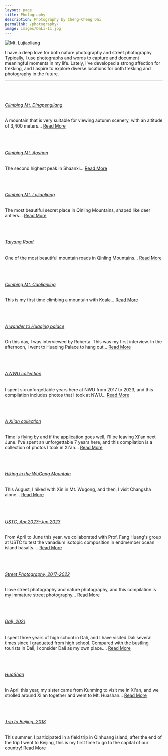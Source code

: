 ```yaml
---
layout: page
title: Photography
description: Photography by Cheng-Cheng Dai
permalink: /photography/
image: images/DaLi-11.jpg
---
```




<!-- panorama photos -->

<img src="/images/photography/2024-7-25-LJL/LJL-4.JPG" alt="Mt. Lujiaoliang"/>

<div class="page-content wc-container">
    <p>I have a deep love for both nature photography and street photography. Typically, I use photographs and words to capture and document meaningful moments in my life. Lately, I've developed a strong affection for trekking, and I aspire to explore diverse locations for both trekking and photography in the future.</p>
    <hr style="margin-bottom:48px">
<div class="post-box" style="margin-bottom:48px">
        <img class="box-img" src="/images/photography/2024-10-14-DPL/DPL-8.JPG" alt="">
        <div class="box-text">
            <a href="{{ site.url }}/photography/2024/10/14/DPL/">
                <h6>Climbing Mt. Dingpengliang</h6>
            </a>
            <p>A mountain that is very suitable for viewing autumn scenery, with an altitude of 3,400 meters... <a href="{{ site.url }}/photography/2024/10/14/DPL/">Read More</a></p>
        </div>
</div>

<div class="post-box" style="margin-bottom:48px">
    <img class="box-img" src="/images/photography/2024-8-19-ASNB/ASNB-1.JPG" alt="">
    <div class="box-text">
        <a href="{{ site.url }}/photography/2024/08/19/ASNB/">
            <h6>Climbing Mt. Aoshan</h6>
        </a>
        <p>
           The second highest peak in Shaanxi...
            <a href="{{ site.url }}/photography/2024/08/19/ASNB/">Read More</a>
        </p>
    </div>
</div>



<div class="post-box" style="margin-bottom:48px">
        <img class="box-img" src="/images/photography/2024-7-25-LJL/LJL-4.JPG" alt="">
        <div class="box-text">
            <a href="{{ site.url }}/photography/2024/07/25/LJL/">
                <h6>Climbing Mt. Lujiaoliang</h6>
            </a>
            <p>The most beautiful secret place in Qinling Mountains, shaped like deer antlers... <a href="{{ site.url }}/photography/2024/07/25/LJL/">Read More</a></p>
        </div>
</div>



<div class="post-box" style="margin-bottom:48px">
    <img class="box-img" src="/images/photography/2024-7-7-TYGL/TYGL-7.JPG" alt="">
    <div class="box-text">
        <a href="{{ site.url }}/photography/2024/07/07/TYGL/">
            <h6>Taiyang Road</h6>
        </a>
        <p>One of the most beautiful mountain roads in Qinling Mountains... <a href="{{ site.url }}/photography/2024/07/07/TYGL/">Read More</a></p>
    </div>
</div>


<div class="post-box" style="margin-bottom:48px">
        <img class="box-img" src="/images/photography/2024-06-15-CLL/CLL-4.JPG" alt="">
        <div class="box-text">
            <a href="{{ site.url }}/photography/2024/06/15/CLL/">
                <h6>Climbing Mt. Caolianling</h6>
            </a>
            <p>This is my first time climbing a mountain with Koala... <a href="{{ site.url }}/photography/2024/06/15/CLL/">Read More</a></p>
        </div>
</div>


<div class="post-box" style="margin-bottom:48px">
    <img class="box-img" src="/images/photography/wander/2.JPG" alt="">
    <div class="box-text">
        <a href="{{ site.url }}/photography/2023/11/18/wander/">
            <h6>A wander to Huaqing palace</h6>
        </a>
        <p>On this day, I was interviewed by Roberta. This was my first interview. In the afternoon, I went to Huaqing Palace to hang out... <a href="{{ site.url }}/photography/2023/11/18/wander/">Read More</a></p>
    </div>
</div>

<div class="post-box" style="margin-bottom:48px">
    <img class="box-img" src="/images/photography/NWU/NWU-07.jpg" alt="">
    <div class="box-text">
        <a href="{{ site.url }}/photography/2023/10/05/NWU/">
            <h6>A NWU collection</h6>
        </a>
        <p>I spent six unforgettable years here at NWU from 2017 to 2023, and this compilation includes photos that I took at NWU... <a href="{{ site.url }}/photography/2023/10/05/NWU/">Read More</a></p>
    </div>
</div>

<div class="post-box" style="margin-bottom:48px">
    <img class="box-img" src="/images/photography/XiAn/XiAn-07.jpg" alt="">
    <div class="box-text">
        <a href="{{ site.url }}/photography/2023/09/03/Xian/">
            <h6>A Xi'an collection</h6>
        </a>
        <p>Time is flying by and if the application goes well, I'll be leaving Xi'an next June. I've spent an unforgettable 7 years here, and this compilation is a collection of photos I took in Xi'an... <a href="{{ site.url }}/photography/2023/09/03/Xian/">Read More</a></p>
    </div>
</div>

<div class="post-box" style="margin-bottom:48px">
    <img class="box-img" src="/images/photography/Wugong/Wugong-10.jpg" alt="">
    <div class="box-text">
        <a href="{{ site.url }}/photography/2023/08/18/Wugong-Mountain/">
            <h6>Hiking in the WuGong Mountain</h6>
        </a>
        <p>This August, I hiked with Xin in Mt. Wugong, and then, I visit Changsha alone... <a href="{{ site.url }}/photography/2023/08/18/Wugong-Mountain/">Read More</a></p>
    </div>
</div>

<div class="post-box" style="margin-bottom:48px">
    <img class="box-img" src="/images/photography/USTC/USTC-05.jpg" alt="">
    <div class="box-text">
        <a href="{{ site.url }}/photography/2023/06/05/USTC/">
            <h6>USTC, Apr.2023–Jun.2023</h6>
        </a>
        <p>From April to June this year, we collaborated with Prof. Fang Huang's group at USTC to test the vanadium isotopic composition in endmember ocean island basalts.... <a href="{{ site.url }}/photography/2023/06/05/USTC/">Read More</a></p>
    </div>
</div>

<div class="post-box" style="margin-bottom:48px">
    <img class="box-img" src="/images/photography/Street Photography/SP-02.jpg" alt="">
    <div class="box-text">
        <a href="{{ site.url }}/photography/2022/02/10/Street-photography/">
            <h6>Street Photography, 2017-2022</h6>
        </a>
        <p>I love street photography and nature photography, and this compilation is my immature street photography... <a href="{{ site.url }}/photography/2022/02/10/Street-photography/">Read More</a></p>
    </div>
</div>

<div class="post-box" style="margin-bottom:48px">
    <img class="box-img" src="/images/photography/Dali/Dali-10.jpg" alt="">
    <div class="box-text">
        <a href="{{ site.url }}/photography/2021/06/19/Dali/">
            <h6>Dali, 2021</h6>
        </a>
        <p>I spent three years of high school in Dali, and I have visited Dali several times since I graduated from high school. Compared with the bustling tourists in Dali, I consider Dali as my own place.... <a href="{{ site.url }}/photography/2021/06/19/Dali">Read More</a></p>
    </div>
</div>

<div class="post-box" style="margin-bottom:48px">
    <img class="box-img" src="/images/photography/Mount Hua/MH-06.jpg" alt="">
    <div class="box-text">
        <a href="{{ site.url }}/photography/2019/04/06/Mount-Hua/">
            <h6>HuaShan</h6>
        </a>
        <p>In April this year, my sister came from Kunming to visit me in Xi'an, and we strolled around Xi'an together and went to Mt. Huashan... <a href="{{ site.url }}/photography/2019/04/06/Mount-Hua/">Read More</a></p>
    </div>
</div>

<div class="post-box" style="margin-bottom:48px">
    <img class="box-img" src="/images/photography/Beijing/Beijing-05.jpg" alt="">
    <div class="box-text">
        <a href="{{ site.url }}/photography/2018/07/20/Beijing/">
            <h6>Trip to Beijing, 2018</h6>
        </a>
        <p>This summer, I participated in a field trip in Qinhuang island, after the end of the trip I went to Beijing, this is my first time to go to the capital of our country!  <a href="{{ site.url }}/photography/2018/07/20/Beijing/">Read More</a></p>
    </div>
</div>

</div>
